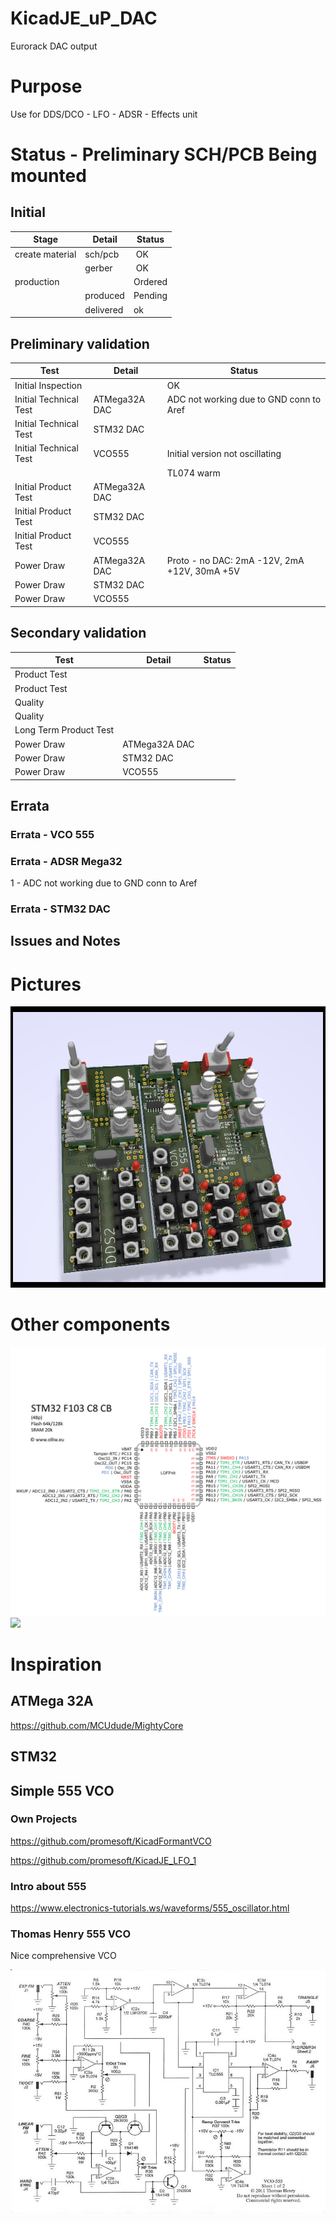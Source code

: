 # KicadJE_uP_DAC
Eurorack DAC output

# Purpose
Use for DDS/DCO - LFO - ADSR - Effects unit

# Status - Preliminary SCH/PCB Being mounted
## Initial 
| Stage  | Detail | Status |
| ------------- | ------------- | ------------- |
| create material  | sch/pcb | OK  |
| | gerber | OK |
| production  |   | Ordered |
|  | produced | Pending |
|  | delivered | ok |
## Preliminary validation
| Test  | Detail | Status |
| ------------- | ------------- | ------------- |
| Initial Inspection | | OK |
| Initial Technical Test | ATMega32A DAC | ADC not working due to GND conn to Aref |
| Initial Technical Test | STM32 DAC |  |
| Initial Technical Test | VCO555 | Initial version not oscillating |
|  |  | TL074 warm |
| Initial Product Test | ATMega32A DAC |  |
| Initial Product Test | STM32 DAC |  |
| Initial Product Test | VCO555 |  |
| Power Draw | ATMega32A DAC | Proto - no DAC: 2mA -12V, 2mA +12V, 30mA +5V |
| Power Draw | STM32 DAC |  |
| Power Draw | VCO555 |  |

## Secondary validation
| Test  | Detail | Status |
| ------------- | ------------- |------------- |
| Product Test |  | |
| Product Test |  |  |
| Quality | | |
| Quality | | |
| Long Term Product Test |  |  |
| Power Draw | ATMega32A DAC |  |
| Power Draw | STM32 DAC |  |
| Power Draw | VCO555 |  |

## Errata
### Errata - VCO 555
### Errata - ADSR Mega32
1 - ADC not working due to GND conn to Aref
### Errata - STM32 DAC

## Issues and Notes
### 

# Pictures

![](KicadJE_uP_DAC_Top4.png)



# Other components
![](stm32f103c8cb-pinlayout-wp01.jpg)
![](https://camo.githubusercontent.com/178242e7684d9ab642e0c43fcb64b3a0bcb5c289/68747470733a2f2f692e696d6775722e636f6d2f4b3334785a62342e6a7067)

# Inspiration
## ATMega 32A
https://github.com/MCUdude/MightyCore
## STM32

## Simple 555 VCO

### Own Projects
https://github.com/promesoft/KicadFormantVCO

https://github.com/promesoft/KicadJE_LFO_1

### Intro about 555
https://www.electronics-tutorials.ws/waveforms/555_oscillator.html

### Thomas Henry 555 VCO
Nice comprehensive VCO

![](TH_vco555_0001.jpg)

